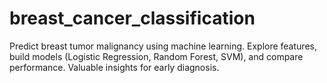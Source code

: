# breast_cancer_classification
Predict breast tumor malignancy using machine learning. Explore features, build models (Logistic Regression, Random Forest, SVM), and compare performance. Valuable insights for early diagnosis.
